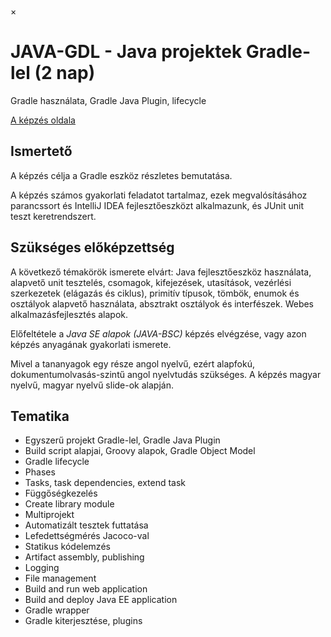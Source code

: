 ×

# JAVA-GDL - Java projektek Gradle-lel (2 nap)

Gradle használata, Gradle Java Plugin, lifecycle

[A képzés oldala](https://www.training360.com/kepzes/java-gdl)

## Ismertető

A képzés célja a Gradle eszköz részletes bemutatása.

A képzés számos gyakorlati feladatot tartalmaz, ezek megvalósításához parancssort és IntelliJ IDEA fejlesztőeszközt alkalmazunk, és JUnit unit teszt keretrendszert.

## Szükséges előképzettség

A következő témakörök ismerete elvárt: Java fejlesztőeszköz használata, alapvető unit tesztelés, csomagok, kifejezések, utasítások, vezérlési szerkezetek (elágazás és ciklus), primitív típusok, tömbök, enumok és osztályok alapvető használata, absztrakt osztályok és interfészek. Webes alkalmazásfejlesztés alapok.

Előfeltétele a _Java SE alapok (JAVA-BSC)_ képzés elvégzése, vagy azon képzés anyagának gyakorlati ismerete.

Mivel a tananyagok egy része angol nyelvű, ezért alapfokú, dokumentumolvasás-szintű angol nyelvtudás szükséges. A képzés magyar nyelvű, magyar nyelvű slide-ok alapján.

## Tematika

  * Egyszerű projekt Gradle-lel, Gradle Java Plugin
  * Build script alapjai, Groovy alapok, Gradle Object Model
  * Gradle lifecycle
  * Phases
  * Tasks, task dependencies, extend task
  * Függőségkezelés
  * Create library module
  * Multiprojekt
  * Automatizált tesztek futtatása
  * Lefedettségmérés Jacoco-val
  * Statikus kódelemzés
  * Artifact assembly, publishing
  * Logging
  * File management
  * Build and run web application
  * Build and deploy Java EE application
  * Gradle wrapper
  * Gradle kiterjesztése, plugins